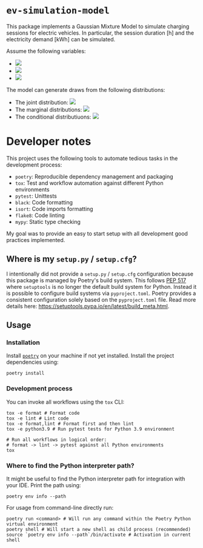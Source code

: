 # `ev-simulation-model`

This package implements a Gaussian Mixture Model to simulate charging sessions for electric vehicles. In particular, the session duration [h] and the electricity demand [kWh] can be simulated.

Assume the following variables:
* <img src="https://render.githubusercontent.com/render/math?math=x_1%20%3A%20%5Ctext%7BCharging%20duration%20in%20hours%7D">
* <img src="https://render.githubusercontent.com/render/math?math=x_2%20%3A%20%5Ctext%7BElectricity%20demand%20in%20kWh%7D">
* <img src="https://render.githubusercontent.com/render/math?math=z%20%3A%20%5Ctext%7BPlugin%20hour%20of%20the%20day%7D">

The model can generate draws from the following distributions:
* The joint distribution: <img src="https://render.githubusercontent.com/render/math?math=p%28x_1%2Cx_2%29">
* The marginal distributions: <img src="https://render.githubusercontent.com/render/math?math=p%28x_1%29%2Cp%28x_2%29">
* The conditional distributiuons: <img src="https://render.githubusercontent.com/render/math?math=p%28x_1%7Cz%29%2Cp%28x_2%7Cz%29%2Cp%28x_1%2Cx_2%7Cz%29">

# Developer notes

This project uses the following tools to automate tedious tasks in the development process:

* `poetry`: Reproducible dependency management and packaging
* `tox`: Test and workflow automation against different Python environments
* `pytest`: Unittests
* `black`: Code formatting
* `isort`: Code imports formatting
* `flake8`: Code linting
* `mypy`: Static type checking

My goal was to provide an easy to start setup with all development good practices implemented.

## Where is my `setup.py` / `setup.cfg`?

I intentionally did not provide a `setup.py` / `setup.cfg` configuration because this package is managed by Poetry's
build system. This follows [PEP 517](https://www.python.org/dev/peps/pep-0517/) where `setuptools` is no longer the
default build system for Python. Instead it is possible to configure build systems via `pyproject.toml`. Poetry provides
a consistent configuration solely based on the `pyproject.toml` file. Read more details
here: https://setuptools.pypa.io/en/latest/build_meta.html.

## Usage

### Installation

Install [`poetry`](https://python-poetry.org/) on your machine if not yet installed. Install the project dependencies
using:

```shell
poetry install
```

### Development process

You can invoke all workflows using the `tox` CLI:

```shell
tox -e format # Format code
tox -e lint # Lint code
tox -e format,lint # Format first and then lint
tox -e python3.9 # Run pytest tests for Python 3.9 environment

# Run all workflows in logical order:
# format -> lint -> pytest against all Python environments
tox
```

### Where to find the Python interpreter path?

It might be useful to find the Python interpreter path for integration with your IDE. Print the path using:

```shell
poetry env info --path
```

For usage from command-line directly run:

```shell
poetry run <command> # Will run any command within the Poetry Python virtual environment
poetry shell # Will start a new shell as child process (recommended)
source `poetry env info --path`/bin/activate # Activation in current shell
```

